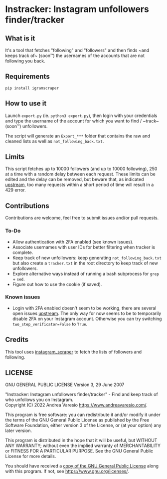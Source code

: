# Instracker: Instagram unfollowers finder/tracker

## What is it
It's a tool that fetches "following" and "followers" and then finds ~and keeps track of~ (soon&trade;) the usernames of the accounts that are not following you back.

## Requirements
`pip install igramscraper`

## How to use it
Launch `export.py` (ie. `python3 export.py`), then login with your credentials and type the username of the account for which you want to find / ~track~ (soon&trade;) unfollowers.

The script will generate an `Export_***` folder that contains the raw and cleaned lists as well as `not_following_back.txt`.

## Limits
This script fetches up to 10000 followers (and up to 10000 following), 250 at a time with a random delay between each request. These limits can be edited and the delay can be removed, but beware that, as indicated [upstream](https://github.com/realsirjoe/instagram-scraper), too many requests within a short period of time will result in a 429 error.

## Contributions
Contributions are welcome, feel free to submit issues and/or pull requests.

### To-Do
- Allow authentication with 2FA enabled (see known issues).
- Associate usernames with user IDs for better filtering when tracker is complete.
- Keep track of new unfollowers: keep generating `not_following_back.txt` but also create a `tracker.txt` in the root directory to keep track of new unfollowers.
- Explore alternative ways instead of running a bash subprocess for `grep` + `sed`.
- Figure out how to use the cookie (if saved).

### Known issues
- Login with 2FA enabled doesn't seem to be working, there are several open issues [upstream](https://github.com/realsirjoe/instagram-scraper/issues?q=is%3Aissue+InstagramAuthException). The only way for now seems to be to temporarily disable 2FA on your Instagram account. Otherwise you can try switching `two_step_verificator=False` to `True`.

## Credits
This tool uses [instagram_scraper](https://github.com/realsirjoe/instagram-scraper) to fetch the lists of followers and following.

## LICENSE

GNU GENERAL PUBLIC LICENSE
Version 3, 29 June 2007

"Instracker: Instagram unfollowers finder/tracker" - Find and keep track of who unfollows you on Instagram.<br />
Copyright (C) 2022 Andrea Varesio <https://www.andreavaresio.com/>.

This program is free software: you can redistribute it and/or modify
it under the terms of the GNU General Public License as published by
the Free Software Foundation, either version 3 of the License, or
(at your option) any later version.

This program is distributed in the hope that it will be useful,
but WITHOUT ANY WARRANTY; without even the implied warranty of
MERCHANTABILITY or FITNESS FOR A PARTICULAR PURPOSE.  See the
GNU General Public License for more details.

You should have received a [copy of the GNU General Public License](https://github.com/andrea-varesio/instracker/blob/main/LICENSE)
along with this program.  If not, see <https://www.gnu.org/licenses/>.
